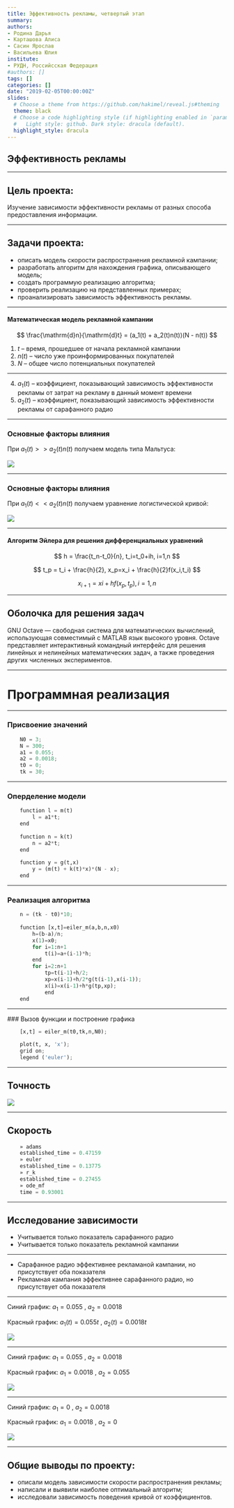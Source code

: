 ```yaml
---
title: Эффективность рекламы, четвертый этап
summary: 
authors:
- Родина Дарья
- Карташова Алиса
- Сасин Ярослав
- Васильева Юлия
institute:
- РУДН, Российсская Федерация
#authors: []
tags: []
categories: []
date: "2019-02-05T00:00:00Z"
slides:
  # Choose a theme from https://github.com/hakimel/reveal.js#theming
  theme: black
  # Choose a code highlighting style (if highlighting enabled in `params.toml`)
  #   Light style: github. Dark style: dracula (default).
  highlight_style: dracula
---
```


## Эффективность рекламы

---

## Цель проекта: 

Изучение зависимости эффективности рекламы от разных способа предоставления информации.

---

## Задачи проекта: 
- описать модель скорости распространения рекламной кампании;
- разработать алгоритм для нахождения графика, описывающего модель; 
- создать программую реализацию алгоритма;
- проверить реализацию на представленных примерах;
- проанализировать зависимость эффективность рекламы.

--- 

#### Математическая модель рекламной кампании

$$
\frac{\mathrm{d}n}{\mathrm{d}t} = (a_1(t) + a_2(t)n(t))(N - n(t))
  $$

1.  $t$ – время, прошедшее от начала рекламной кампании   
2.  $n(t)$ – число уже проинформированных покупателей  
3.  $N$ – общее число потенциальных покупателей 

---

4.  $a_1(t)$ – коэффициент, показывающий зависимость эффективности рекламы от затрат на рекламу в данный момент времени  
5.  $a_2(t)$ – коэффициент, показывающий зависимость эффективности рекламы от сарафанного радио

---


### Основные факторы влияния

При $a_1(t) >> a_2(t)n(t)$ получаем модель типа Мальтуса:

![](1.png)

---

### Основные факторы влияния

При $a_1(t) << a_2(t)n(t)$ получаем уравнение логистической кривой:

![](2.png)

---

#### Алгоритм Эйлера для решения дифференциальных уравнений

$$
h = \frac{t_n-t_0}{n}, t_i=t_0+ih, i=1,n
$$

$$
t_p = t_i + \frac{h}{2}, x_p=x_i + \frac{h}{2}f(x_i,t_i)
$$

$$
x_{i+1}=xi+hf(x_p,t_p), i=1,n
$$

---

## Оболочка для решения задач
						
GNU Octave — свободная система для математических вычислений, использующая совместимый с MATLAB язык высокого уровня. Octave представляет интерактивный командный интерфейс для решения линейных и нелинейных математических задач, а также проведения других численных экспериментов.

---

# Программная реализация

---

###  Присвоение значений

```python 
	N0 = 3;
	N = 300;
	a1 = 0.055;
	a2 = 0.0018;
	t0 = 0;
	tk = 30;
```

---

### Оперделение модели

```python
	function l = m(t)
		l = a1*t;
	end
						 
	function n = k(t)
		n = a2*t;
	end
						 
	function y = g(t,x)
		y = (m(t) + k(t)*x)*(N - x);
	end
```

---

### Реализация алгоритма

```python						 
	n = (tk - t0)*10;
						 
	function [x,t]=eiler_m(a,b,n,x0)  
		h=(b-a)/n;
		x(1)=x0;
		for i=1:n+1
			t(i)=a+(i-1)*h;
		end
		for i=2:n+1
			tp=t(i-1)+h/2;
			xp=x(i-1)+h/2*g(t(i-1),x(i-1));
			x(i)=x(i-1)+h*g(tp,xp);
			end
	end
```

---

### Вызов функции и построение графика 

```python
	[x,t] = eiler_m(t0,tk,n,N0);
						 
	plot(t, x, 'x');
	grid on;
	legend ('euler');
```

---

## Точность

![](3.png)

---

## Скорость

```python
	» adams
	established_time = 0.47159
	» euler
	established_time = 0.13775
	» r_k
	established_time = 0.27455
	» ode_mf
	time = 0.93001
```

---

## Исследование зависимости

- Учитывается только показатель сарафанного радио
- Учитывается только показатель рекламной кампании

---

- Сарафанное радио эффективнее рекламаной кампании, но присутствует оба показателя
- Рекламная кампания эффективнее сарафанного радио, но присутствует оба показателя

---

Синий график: $a_1 = 0.055$ ,  $a_2 = 0.0018$

Красный график: $a_1(t) = 0.055t$ , $a_2(t) = 0.0018t$

![](4.png)

---
				
Синий график: $a_1 = 0.055$ ,  $a_2 = 0.0018$
				
Красный график: $a_1 = 0.0018$ , $a_2 = 0.055$
					
![](5.png)

---

Синий график: $a_1 = 0$ ,  $a_2 = 0.0018$

Красный график: $a_1 = 0.0018$ , $a_2 = 0$

![](6.png)

---

## Общие выводы по проекту:

- описали модель зависимости скорости распространения рекламы;
- написали и выявили наиболее оптимальный алгоритм;
- исследовали зависимость поведения кривой от коэффициентов.